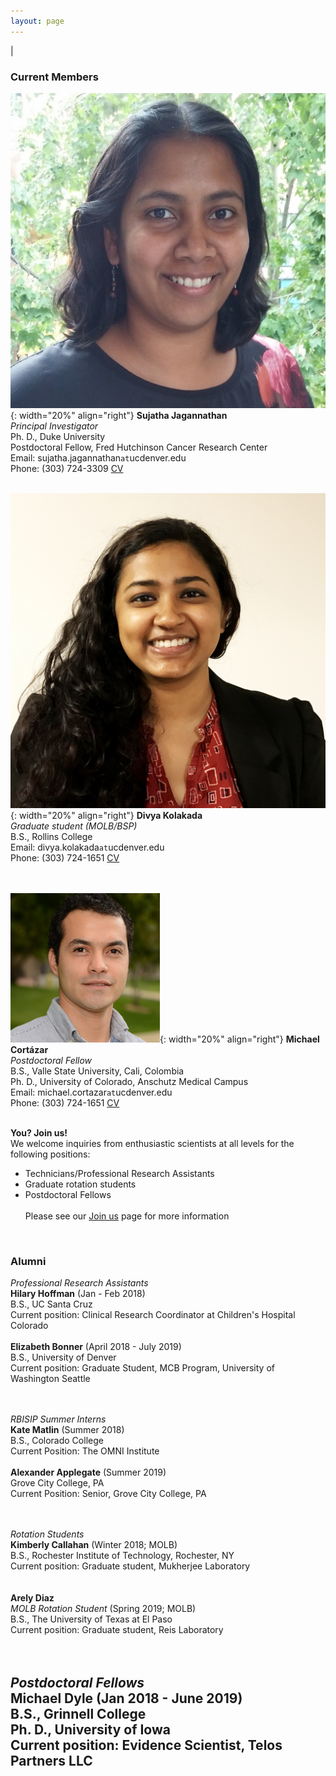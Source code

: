 ```yaml
---
layout: page
---
```

|

### Current Members
      
      
![Suja Jagannathan](/img/SJ_photo_for_flyer.jpg){: width="20%" align="right"}
**Sujatha Jagannathan**  
*Principal Investigator*  
Ph. D., Duke University    
Postdoctoral Fellow, Fred Hutchinson Cancer Research Center  
Email: sujatha.jagannathan`at`ucdenver.edu  
Phone: (303) 724-3309
<a href="/docs/jagannathan-cv.pdf">CV</a>&nbsp;
<a href="http://scholar.google.com/citations?user=AhRVE-MAAAAJ" target="new"><i class="ai ai-google-scholar-square ai-fw"></i></a>&nbsp; 
<a href="http://twitter.com/RNA_biologist" target="new"><i class="fa fa-twitter fa-fw"></i></a>  
<br />

![Divya Kolakada](/img/divya-kolakada.jpg){: width="20%" align="right"}
**Divya Kolakada**  
*Graduate student (MOLB/BSP)*  
B.S., Rollins College   
Email: divya.kolakada`at`ucdenver.edu  
Phone: (303) 724-1651
<a href="/docs/kolakada_resume.pdf">CV</a>&nbsp;  
<br />
<br />

![Michael Cortázar](/img/cortazar.png){: width="20%" align="right"}
**Michael Cortázar**  
*Postdoctoral Fellow*  
B.S., Valle State University, Cali, Colombia  
Ph. D., University of Colorado, Anschutz Medical Campus  
Email: michael.cortazar`at`ucdenver.edu  
Phone: (303) 724-1651
<a href="/docs/cortazar-resume.pdf">CV</a>&nbsp;  
<br />


**You? Join us!**  
We welcome inquiries from enthusiastic scientists at all levels for the following positions:
- Technicians/Professional Research Assistants  
- Graduate rotation students
- Postdoctoral Fellows  
<br>Please see our [Join us](https://jagannathan-lab.github.io/joinus/) page for more information  
<br />

### Alumni
*Professional Research Assistants*   
**Hilary Hoffman**  (Jan - Feb 2018)   
B.S., UC Santa Cruz     
Current position: Clinical Research Coordinator at Children's Hospital Colorado
<br />  
**Elizabeth Bonner**  (April 2018 - July 2019)   
B.S., University of Denver    
Current position: Graduate Student, MCB Program, University of Washington Seattle   
<br />
<br />   

*RBISIP Summer Interns*   
**Kate Matlin**  (Summer 2018)    
B.S., Colorado College   
Current Position: The OMNI Institute
<br />  
**Alexander Applegate**  (Summer 2019)    
Grove City College, PA   
Current Position: Senior, Grove City College, PA   
<br />
<br />

*Rotation Students*   
**Kimberly Callahan** (Winter 2018; MOLB)   
B.S., Rochester Institute of Technology, Rochester, NY   
Current position: Graduate student, Mukherjee Laboratory  
<br />  
**Arely Diaz**  
*MOLB Rotation Student*  (Spring 2019; MOLB)  
B.S., The University of Texas at El Paso   
Current position: Graduate student, Reis Laboratory
<br />  
<br />

*Postdoctoral Fellows*   
**Michael Dyle**  (Jan 2018 - June 2019)  
B.S., Grinnell College  
Ph. D., University of Iowa  
Current position: Evidence Scientist, Telos Partners LLC
<br />  
---
